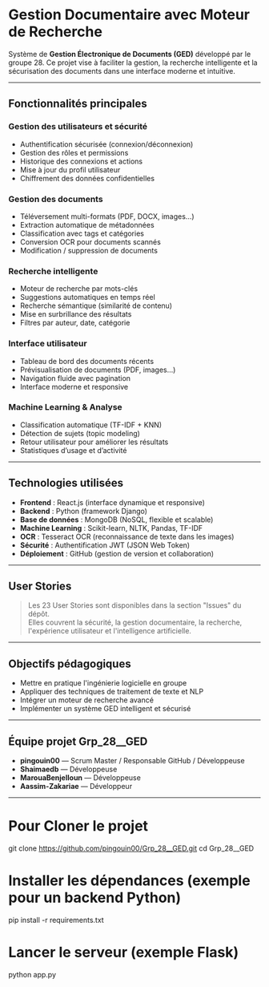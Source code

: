 #  Gestion Documentaire avec Moteur de Recherche

Système de **Gestion Électronique de Documents (GED)** développé par le groupe 28. Ce projet vise à faciliter la gestion, la recherche intelligente et la sécurisation des documents dans une interface moderne et intuitive.

---

##  Fonctionnalités principales

###  Gestion des utilisateurs et sécurité
- Authentification sécurisée (connexion/déconnexion)
- Gestion des rôles et permissions
- Historique des connexions et actions
- Mise à jour du profil utilisateur
- Chiffrement des données confidentielles

###  Gestion des documents
- Téléversement multi-formats (PDF, DOCX, images…)
- Extraction automatique de métadonnées
- Classification avec tags et catégories
- Conversion OCR pour documents scannés
- Modification / suppression de documents

###  Recherche intelligente
- Moteur de recherche par mots-clés
- Suggestions automatiques en temps réel
- Recherche sémantique (similarité de contenu)
- Mise en surbrillance des résultats
- Filtres par auteur, date, catégorie

###  Interface utilisateur
- Tableau de bord des documents récents
- Prévisualisation de documents (PDF, images…)
- Navigation fluide avec pagination
- Interface moderne et responsive

###  Machine Learning & Analyse
- Classification automatique (TF-IDF + KNN)
- Détection de sujets (topic modeling)
- Retour utilisateur pour améliorer les résultats
- Statistiques d’usage et d’activité

---

##  Technologies utilisées

- **Frontend** : React.js (interface dynamique et responsive)
- **Backend** : Python (framework Django)
- **Base de données** : MongoDB (NoSQL, flexible et scalable)
- **Machine Learning** : Scikit-learn, NLTK, Pandas, TF-IDF
- **OCR** : Tesseract OCR (reconnaissance de texte dans les images)
- **Sécurité** : Authentification JWT (JSON Web Token)
- **Déploiement** : GitHub (gestion de version et collaboration)

---

##  User Stories

> Les 23 User Stories sont disponibles dans la section "Issues" du dépôt.  
> Elles couvrent la sécurité, la gestion documentaire, la recherche, l'expérience utilisateur et l'intelligence artificielle.

---

##  Objectifs pédagogiques

- Mettre en pratique l'ingénierie logicielle en groupe
- Appliquer des techniques de traitement de texte et NLP
- Intégrer un moteur de recherche avancé
- Implémenter un système GED intelligent et sécurisé

---

##  Équipe projet Grp_28__GED

-  **pingouin00** — Scrum Master / Responsable GitHub / Développeuse
-  **Shaimaedb** — Développeuse
-  **MarouaBenjelloun** — Développeuse
-  **Aassim-Zakariae** — Développeur

---

# Pour Cloner le projet
git clone https://github.com/pingouin00/Grp_28__GED.git
cd Grp_28__GED

# Installer les dépendances (exemple pour un backend Python)
pip install -r requirements.txt

# Lancer le serveur (exemple Flask)
python app.py

